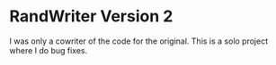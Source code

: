 # RandWriter Version 2
I was only a cowriter of the code for the original.
This is a solo project where I do bug fixes.
